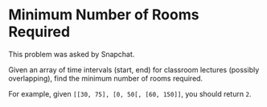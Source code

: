 # Minimum Number of Rooms Required

This problem was asked by Snapchat.

Given an array of time intervals (start, end) for classroom lectures (possibly overlapping), find the minimum number of rooms required.

For example, given `[[30, 75], [0, 50[, [60, 150]]`, you should return `2`.
